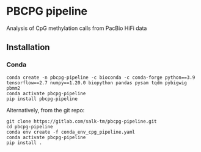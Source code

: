 # PBCPG pipeline

Analysis of CpG methylation calls from PacBio HiFi data

## Installation

### Conda

```
conda create -n pbcpg-pipeline -c bioconda -c conda-forge python==3.9 tensorflow==2.7 numpy==1.20.0 biopython pandas pysam tqdm pybigwig pbmm2
conda activate pbcpg-pipeline
pip install pbcpg-pipeline
```

Alternatively, from the git repo:

```
git clone https://gitlab.com/salk-tm/pbcpg-pipeline.git
cd pbcpg-pipeline
conda env create -f conda_env_cpg_pipeline.yaml
conda activate pbcpg-pipeline
pip install .
```
